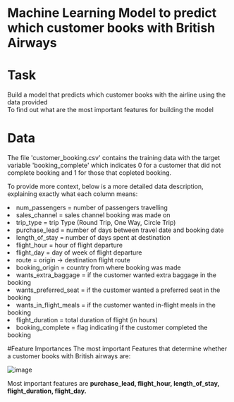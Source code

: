 # Machine Learning Model to predict which customer books with British Airways<br>
# Task
Build a model that predicts which customer books with the airline using the data provided<br>
To find out what are the most important features for building the model<br>
 
 # Data
The file 'customer_booking.csv' contains the training data with the target variable 'booking_complete' which indicates 0 for a customer that did not complete booking and 1 for those that copleted booking.<br>
 
 To provide more context, below is a more detailed data description, explaining exactly what each column means:<br>

<li>num_passengers = number of passengers travelling<br>
<li>sales_channel = sales channel booking was made on<br>
<li>trip_type = trip Type (Round Trip, One Way, Circle Trip)<br>
<li>purchase_lead = number of days between travel date and booking date<br>
<li>length_of_stay = number of days spent at destination<br>
<li>flight_hour = hour of flight departure<br>
<li>flight_day = day of week of flight departure<br>
<li>route = origin -> destination flight route<br>
<li>booking_origin = country from where booking was made<br>
<li>wants_extra_baggage = if the customer wanted extra baggage in the booking<br>
<li>wants_preferred_seat = if the customer wanted a preferred seat in the booking<br>
<li>wants_in_flight_meals = if the customer wanted in-flight meals in the booking<br>
<li>flight_duration = total duration of flight (in hours)<br>
<li>booking_complete = flag indicating if the customer completed the booking<br>

#Feature Importances
The most important Features that determine whether a customer books with British airways are:


 ![image](https://github.com/KevKibe/Classification-Model-to-predict-customer-booking-with-an-airline/assets/86055894/ea6eb958-680d-4171-86f3-5a086a5273cd)

Most important features are **purchase_lead, flight_hour, length_of_stay, flight_duration, flight_day.**

